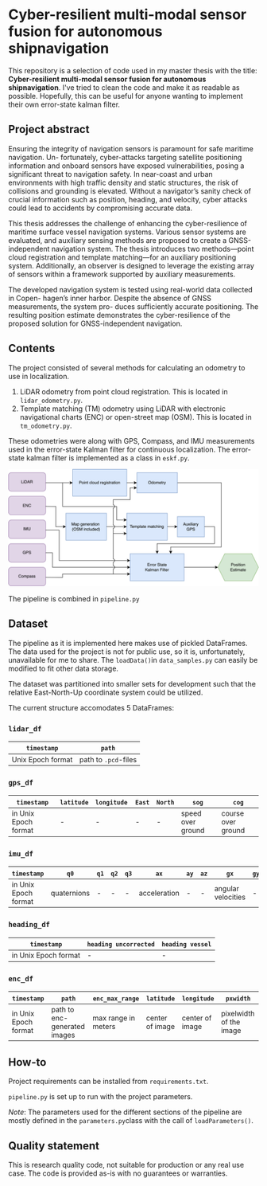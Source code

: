 # Cyber-resilient multi-modal sensor fusion for autonomous shipnavigation

This repository is a selection of code used in my master thesis with the title: **Cyber-resilient multi-modal sensor fusion for autonomous shipnavigation**. I've tried to clean the code and make it as readable as possible. Hopefully, this can be useful for anyone wanting to implement their own error-state kalman filter.

## Project abstract
Ensuring the integrity of navigation sensors is paramount for safe maritime navigation. Un- fortunately, cyber-attacks targeting satellite positioning information and onboard sensors have exposed vulnerabilities, posing a significant threat to navigation safety. In near-coast and urban environments with high traffic density and static structures, the risk of collisions and grounding is elevated. Without a navigator’s sanity check of crucial information such as position, heading, and velocity, cyber attacks could lead to accidents by compromising accurate data.

This thesis addresses the challenge of enhancing the cyber-resilience of maritime surface vessel navigation systems. Various sensor systems are evaluated, and auxiliary sensing methods are proposed to create a GNSS-independent navigation system. The thesis introduces two methods—point cloud registration and template matching—for an auxiliary positioning system. Additionally, an observer is designed to leverage the existing array of sensors within a framework supported by auxiliary measurements.

The developed navigation system is tested using real-world data collected in Copen- hagen’s inner harbor. Despite the absence of GNSS measurements, the system pro- duces sufficiently accurate positioning. The resulting position estimate demonstrates the cyber-resilience of the proposed solution for GNSS-independent navigation.

## Contents

The project consisted of several methods for calculating an odometry to use in localization.
1. LiDAR odometry from point cloud registration. This is located in `lidar_odometry.py`.
2. Template matching (TM) odometry using LiDAR with electronic navigational charts (ENC) or open-street map (OSM). This is located in `tm_odometry.py`.

These odometries were along with GPS, Compass, and IMU measurements used in the error-state Kalman filter for continuous localization. The error-state kalman filter is implemented as a class in `eskf.py`.

![Project pipeline](/imgs/full_pipeline.png "Project pipeline")

The pipeline is combined in `pipeline.py`

## Dataset

The pipeline as it is implemented here makes use of pickled DataFrames. The data used for the project is not for public use, so it is, unfortunately, unavailable for me to share. The `loadData()`in `data_samples.py` can easily be modified to fit other data storage.

The dataset was partitioned into smaller sets for development such that the relative East-North-Up coordinate system could be utilized.

The current structure accomodates 5 DataFrames: 
### `lidar_df`

| `timestamp`       | `path`               |
|-------------------|----------------------|
| Unix Epoch format | path to `.pcd`-files |

### `gps_df`

| `timestamp`          | `latitude` | `longitude ` | `East` | `North` | `sog`             | `cog`              |
|----------------------|------------|--------------|--------|---------|-------------------|--------------------|
| in Unix Epoch format | -          | -            | -      | -       | speed over ground | course over ground |

### `imu_df`

| `timestamp`          | `q0`        | `q1` | `q2` | `q3` | `ax`         | `ay` | `az` | `gx`               | `gy` | `gz` |
|----------------------|-------------|------|------|------|--------------|------|------|--------------------|------|------|
| in Unix Epoch format | quaternions | -    | -    | -    | acceleration | -    | -    | angular velocities | -    | -    |

### `heading_df`

| `timestamp`          | `heading uncorrected` | `heading vessel` |
|----------------------|-----------------------|------------------|
| in Unix Epoch format | -                     | -                |

### `enc_df`

| `timestamp`          | `path`                       | `enc_max_range`     | `latitude`      | `longitude`     | `pxwidth`               |
|----------------------|------------------------------|---------------------|-----------------|-----------------|-------------------------|
| in Unix Epoch format | path to enc-generated images | max range in meters | center of image | center of image | pixelwidth of the image |

## How-to

Project requirements can be installed from `requirements.txt`. 

`pipeline.py` is set up to run with the project parameters.

*Note*: The parameters used for the different sections of the pipeline are mostly defined in the `parameters.py`class with the call of `loadParameters()`.

## Quality statement 

This is research quality code, not suitable for production or any real use case. The code is provided as-is with no guarantees or warranties.

